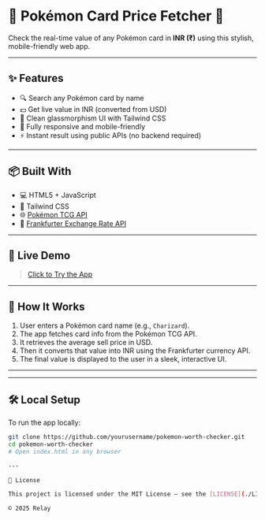 # 🎴 Pokémon Card Price Fetcher 💸

Check the real-time value of any Pokémon card in **INR (₹)** using this stylish, mobile-friendly web app.

---

## ✨ Features

- 🔍 Search any Pokémon card by name
- 💵 Get live value in INR (converted from USD)
- 🧊 Clean glassmorphism UI with Tailwind CSS
- 📱 Fully responsive and mobile-friendly
- ⚡ Instant result using public APIs (no backend required)

---

## 📦 Built With

- 💻 HTML5 + JavaScript
- 🎨 Tailwind CSS
- 🌐 [Pokémon TCG API](https://pokemontcg.io/)
- 💱 [Frankfurter Exchange Rate API](https://www.frankfurter.app/)

---

## 🚀 Live Demo

> [Click to Try the App](https://your-vercel-link.vercel.app)  

---

## 🧠 How It Works

1. User enters a Pokémon card name (e.g., `Charizard`).
2. The app fetches card info from the Pokémon TCG API.
3. It retrieves the average sell price in USD.
4. Then it converts that value into INR using the Frankfurter currency API.
5. The final value is displayed to the user in a sleek, interactive UI.

---
---

## 🛠️ Local Setup

To run the app locally:

```bash
git clone https://github.com/yourusername/pokemon-worth-checker.git
cd pokemon-worth-checker
# Open index.html in any browser

---

📜 License

This project is licensed under the MIT License – see the [LICENSE](./LICENSE) file for details.

© 2025 Relay
